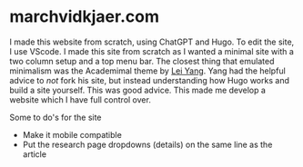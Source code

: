 # marchvidkjaer.com
I made this website from scratch, using ChatGPT and Hugo. To edit the site, I use VScode. I made this site from scratch as I wanted a minimal site with a two column setup and a top menu bar. The closest thing that emulated minimalism was the Academimal theme by [Lei Yang]([url](https://github.com/yangl1996/homepage)). Yang had the helpful advice to _not_ fork his site, but instead understanding how Hugo works and build a site yourself. This was good advice. This made me develop a website which I have full control over. 

Some to do's for the site
- Make it mobile compatible
- Put the research page dropdowns (details) on the same line as the article
